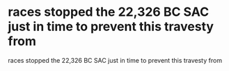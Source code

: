 # races stopped the 22,326 BC SAC just in time to prevent this travesty from

races stopped the 22,326 BC SAC just in time to prevent this travesty from